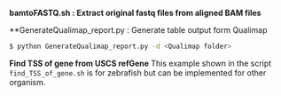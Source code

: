**bamtoFASTQ.sh : Extract original fastq files from aligned BAM files**

**GenerateQualimap_report.py : Generate table output form Qualimap 
```bash
$ python GenerateQualimap_report.py -d <Qualimap folder>
```
**Find TSS of gene from USCS refGene**
This example shown in the script `find_TSS_of_gene.sh` is for zebrafish but can be implemented for other organism.
